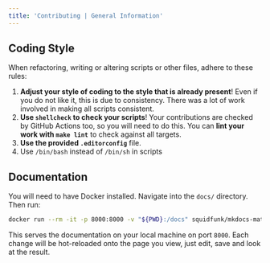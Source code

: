 ```yaml
---
title: 'Contributing | General Information'
---
```


## Coding Style

When refactoring, writing or altering scripts or other files, adhere to these rules:

1. **Adjust your style of coding to the style that is already present**! Even if you do not like it, this is due to consistency. There was a lot of work involved in making all scripts consistent.
2. **Use `shellcheck` to check your scripts**! Your contributions are checked by GitHub Actions too, so you will need to do this. You can **lint your work with `make lint`** to check against all targets.
3. **Use the provided `.editorconfig`** file.
4. Use `/bin/bash` instead of `/bin/sh` in scripts

## Documentation

You will need to have Docker installed. Navigate into the `docs/` directory. Then run:

```sh
docker run --rm -it -p 8000:8000 -v "${PWD}:/docs" squidfunk/mkdocs-material
```

This serves the documentation on your local machine on port `8000`. Each change will be hot-reloaded onto the page you view, just edit, save and look at the result.

[get-docker]: https://docs.docker.com/get-docker/
[docs-bats-parallel]: https://bats-core.readthedocs.io/en/v1.8.2/usage.html#parallel-execution
